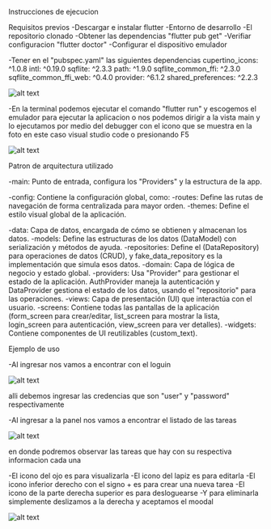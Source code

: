 Instrucciones de ejecucion

Requisitos previos
-Descargar e instalar flutter
-Entorno de desarrollo
-El repositorio clonado
-Obtener las dependencias "flutter pub get"
-Verifiar configuracion "flutter doctor"
-Configurar el dispositivo emulador 

-Tener en el "pubspec.yaml" las siguientes dependencias
  cupertino_icons: ^1.0.8
  intl: ^0.19.0 
  sqflite: ^2.3.3 
  path: ^1.9.0 
  sqflite_common_ffi: ^2.3.0
  sqflite_common_ffi_web: ^0.4.0 
  provider: ^6.1.2 
  shared_preferences: ^2.2.3 

![alt text](image.png)

-En la terminal podemos ejecutar el comando "flutter run" y escogemos el emulador para ejecutar la aplicacion o 
 nos podemos dirigir a la vista main y lo ejecutamos por medio del debugger con el icono que se muestra en la foto 
 en este caso visual studio code o presionando F5
 
 ![alt text](image-1.png)


Patron de arquitectura utilizado

-main: Punto de entrada, configura los "Providers" y la estructura de la app. 

-config: Contiene la configuración global, como: 
  -routes: Define las rutas de navegación de forma centralizada para mayor orden.
  -themes: Define el estilo visual global de la aplicación.

-data: Capa de datos, encargada de cómo se obtienen y almacenan los datos. 
  -models: Define las estructuras de los datos (DataModel) con serialización y métodos de ayuda.
  -repositories: Define el (DataRepository) para operaciones de datos (CRUD), y fake_data_repository es la implementación que simula esos datos.
  -domain: Capa de lógica de negocio y estado global. 
  -providers: Usa "Provider" para gestionar el estado de la aplicación. AuthProvider maneja la autenticación y DataProvider gestiona el estado de los datos, usando el "repositorio" para las operaciones.
  -views: Capa de presentación (UI) que interactúa con el usuario. 
    -screens: Contiene todas las pantallas de la aplicación (form_screen para crear/editar, list_screen para mostrar la lista, login_screen para autenticación, view_screen para ver detalles).
    -widgets: Contiene componentes de UI reutilizables (custom_text).


Ejemplo de uso

-Al ingresar nos vamos a encontrar con el loguin

![alt text](image-2.png)

 alli debemos ingresar las credencias que son "user" y "password" respectivamente

-Al ingresar a la panel nos vamos a encontrar el listado de las tareas  

![alt text](image-3.png)

en donde podremos observar las tareas que hay con su respectiva informacion cada una 

-El icono del ojo es para visualizarla
-El icono del lapiz es para editarla 
-El icono inferior derecho con el signo + es para crear una nueva tarea
-El icono de la parte derecha superior es para desloguearse
-Y para eliminarla simplemente deslizamos a la derecha y aceptamos el moodal

![alt text](image-4.png)
